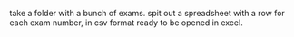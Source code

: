 take a folder with a bunch of exams.  spit out a spreadsheet with a row for each exam number, in csv format ready to be opened in excel. 
